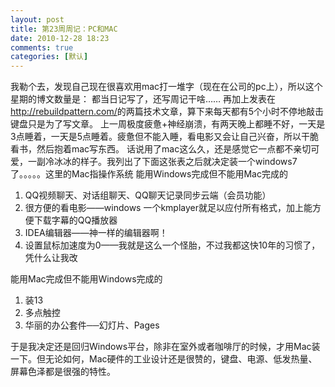 ```yaml
---
layout: post
title: 第23周周记：PC和MAC
date: 2010-12-28 18:23
comments: true
categories: [默认]
---
```

我勒个去，发现自己现在很喜欢用mac打一堆字（现在在公司的pc上），所以这个星期的博文数量是：
<a href="http://yuguo.us/files/2010/12/QQ拼音截图未命名.png"><img class="aligncenter size-full wp-image-548" src="http://yuguo.us/files/2010/12/QQ拼音截图未命名.png" alt=""   /></a>都当日记写了，还写周记干啥……
再加上发表在<a href="http://rebuildpattern.com/">http://rebuildpattern.com/</a>的两篇技术文章，算下来每天都有5个小时不停地敲击键盘只是为了写文章。
上一周极度疲惫+神经崩溃，有两天晚上都睡不好，一天是3点睡着，一天是5点睡着。疲惫但不能入睡，看电影又会让自己兴奋，所以干脆看书，然后抱着mac写东西。
话说用了mac这么久，还是感觉它一点都不亲切可爱，一副冷冰冰的样子。我列出了下面这张表之后就决定装一个windows7了。。。。。这里的Mac指操作系统
能用Windows完成但不能用Mac完成的
<ol>
	<li>QQ视频聊天、对话组聊天、QQ聊天记录同步云端（会员功能）</li>
	<li>很方便的看电影——windows 一个kmplayer就足以应付所有格式，加上能方便下载字幕的QQ播放器</li>
	<li>IDEA编辑器——神一样的编辑器啊！</li>
	<li>设置鼠标加速度为0——我就是这么一个怪胎，不过我都这快10年的习惯了，凭什么让我改</li>
</ol>
能用Mac完成但不能用Windows完成的
<ol>
	<li>装13</li>
	<li>多点触控</li>
	<li>华丽的办公套件──幻灯片、Pages</li>
</ol>
于是我决定还是回归Windows平台，除非在室外或者咖啡厅的时候，才用Mac装一下。但无论如何，Mac硬件的工业设计还是很赞的，键盘、电源、低发热量、屏幕色泽都是很强的特性。
